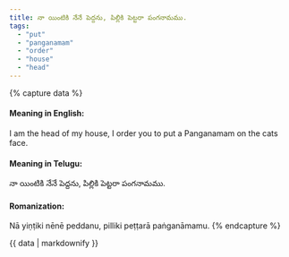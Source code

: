 ```yaml
---
title: నా యింటికి నేనే పెద్దను, పిల్లికి పెట్టరా పంగనామము.
tags:
  - "put"
  - "panganamam"
  - "order"
  - "house"
  - "head"
---
```


{% capture data %}
#### Meaning in English:
I am the head of my house, I order you to put a Panganamam on the cats face.

#### Meaning in Telugu:
నా యింటికి నేనే పెద్దను, పిల్లికి పెట్టరా పంగనామము.

#### Romanization:
Nā yiṇṭiki nēnē peddanu, pilliki peṭṭarā paṅganāmamu.
{% endcapture %}

{{ data | markdownify }}

